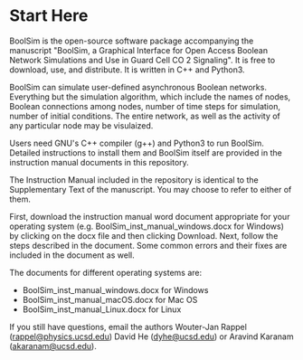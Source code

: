 # Start Here

BoolSim is the open-source software package accompanying the manuscript "BoolSim, a Graphical Interface for Open Access Boolean Network Simulations and Use in
Guard Cell CO 2 Signaling". It is free to download, use, and distribute. It is written in C++ and Python3.

BoolSim can simulate user-defined asynchronous Boolean networks. Everything but the simulation algorithm, which include the names of nodes, Boolean connections among nodes, number of time steps for simulation, number of initial conditions. The entire network, as well as the activity of any particular node may be visulaized.

Users need GNU's C++ compiler (g++) and Python3 to run BoolSim. Detailed instructions to install them and BoolSim itself are provided in the instruction manual documents in this repository.

The Instruction Manual included in the repository is identical to the Supplementary Text of the manuscript. You may choose to refer to either of them.

First, download the instruction manual word document appropriate for your operating system (e.g. BoolSim_inst_manual_windows.docx for Windows) by clicking on the docx file and then clicking Download. Next, follow the steps described in the document. Some common errors and their fixes are included in the document as well. 

The documents for different operating systems are:
- BoolSim_inst_manual_windows.docx for Windows
- BoolSim_inst_manual_macOS.docx for Mac OS
- BoolSim_inst_manual_Linux.docx for Linux

If you still have questions, email the authors Wouter-Jan Rappel (rappel@physics.ucsd.edu) David He (dyhe@ucsd.edu) or Aravind Karanam (akaranam@ucsd.edu).

